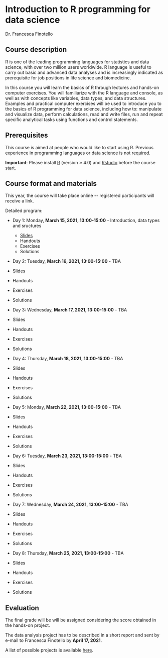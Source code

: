 # Introduction to R programming for data science

Dr. Francesca Finotello

## Course description

R is one of the leading programming languages for statistics and data science, with over two million users worldwide. R language is useful to carry out basic and advanced data analyses and is increasingly indicated as prerequisite for job positions in life science and biomedicine.

In this course you will learn the basics of R through lectures and hands-on computer exercises. You will familiarize with the R language and console, as well as with concepts like variables, data types, and data structures. Examples and practical computer exercises will be used to introduce you to the basics of R programming for data science, including how to: manipulate and visualize data, perform calculations, read and write files, run and repeat specific analytical tasks using functions and control statements. 

## Prerequisites

This course is aimed at people who would like to start using R. 
Previous experience in programming languages or data science is not required.

**Important**: Please install [R](https://www.r-project.org/) (version ≥ 4.0) and [Rstudio](https://www.rstudio.com/) before the course start.

## Course format and materials

This year, the course will take place online -- registered participants will receive a link.

Detailed program:

* Day 1: Monday, **March 15, 2021, 13:00-15:00** - Introduction, data types and sructures
  * [Slides](https://github.com/FFinotello/Rcourse/tree/master/Data)
  * Handouts
  * Exercises
  * Solutions
 
 * Day 2: Tuesday, **March 16, 2021, 13:00-15:00** - TBA
  * Slides
  * Handouts
  * Exercises
  * Solutions

 * Day 3: Wednesday, **March 17, 2021, 13:00-15:00** - TBA
  * Slides
  * Handouts
  * Exercises
  * Solutions
 
  * Day 4: Thursday, **March 18, 2021, 13:00-15:00** - TBA
  * Slides
  * Handouts
  * Exercises
  * Solutions
  
  * Day 5: Monday, **March 22, 2021, 13:00-15:00** - TBA
  * Slides
  * Handouts
  * Exercises
  * Solutions

 * Day 6: Tuesday, **March 23, 2021, 13:00-15:00** - TBA
  * Slides
  * Handouts
  * Exercises
  * Solutions

 * Day 7: Wednesday, **March 24, 2021, 13:00-15:00** - TBA
  * Slides
  * Handouts
  * Exercises
  * Solutions
 
  * Day 8: Thursday, **March 25, 2021, 13:00-15:00** - TBA
  * Slides
  * Handouts
  * Exercises
  * Solutions


## Evaluation

The final grade will be will be assigned considering the score obtained in the hands-on project.

The data analysis project has to be described in a short report and sent by e-mail to Francesca Finotello by **April 17, 2021**. 

A list of possible projects is available [here](https://github.com/FFinotello/Rcourse/tree/master/Projects).






